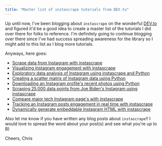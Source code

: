 ```yaml
---
title: "Master list of instascrape tutorials from DEV.to"
---
```


Up until now, I've been blogging about `instascrape` on the wonderful [DEV.to](https://dev.to/) and figured it'd be a good idea to
create a master list of the tutorials I did over there for folks to reference. I'm definitely going to continue blogging over there
since I've had success spreading awareness for the library so I might add to this list as I blog more tutorials.

Anyways, here goes:
- [Scrape data from Instagram with instascrape](https://dev.to/chrisgreening/scrape-data-from-instagram-with-instascrape-5e3e)
- [Visualizing Instagram engagement with instascrape](https://dev.to/chrisgreening/visualizing-instagram-engagement-with-instascrape-326h)
- [Exploratory data analysis of Instagram using instascrape and Python](https://dev.to/chrisgreening/exploratory-data-analysis-of-instagram-using-python-1o5c)
- [Creating a scatter matrix of Instagram data using Python](https://dev.to/chrisgreening/visualizing-the-relationship-between-instagram-variables-using-python-55gg)
- [Downloading an Instagram profile's recent photos using Python](https://dev.to/chrisgreening/downloading-an-instagram-profile-s-recent-photos-using-python-25b2)
- [Scraping 25,000 data points from Joe Biden's Instagram using instascrape](https://dev.to/chrisgreening/scraping-25-000-data-points-from-joe-biden-s-instagram-using-instascrape-1026)
- [Compare major tech Instagram page's with instascrape](https://dev.to/chrisgreening/compare-major-tech-instagram-page-s-with-instascrape-2419)
- [Tracking an Instagram posts engagement in real time with instascrape](https://dev.to/chrisgreening/tracking-an-instagram-posts-engagement-in-real-time-with-instascrape-1m1j)
- [Dynamically generate embeddable Instagram HTML with instascrape](https://dev.to/chrisgreening/dynamically-generate-embeddable-instagram-html-using-instascrape-3o4b)

Also let me know if you have written any blog posts about `instascrape`!! I would love to spread the word about your post(s) and see what you're up to B)

Cheers,
Chris
